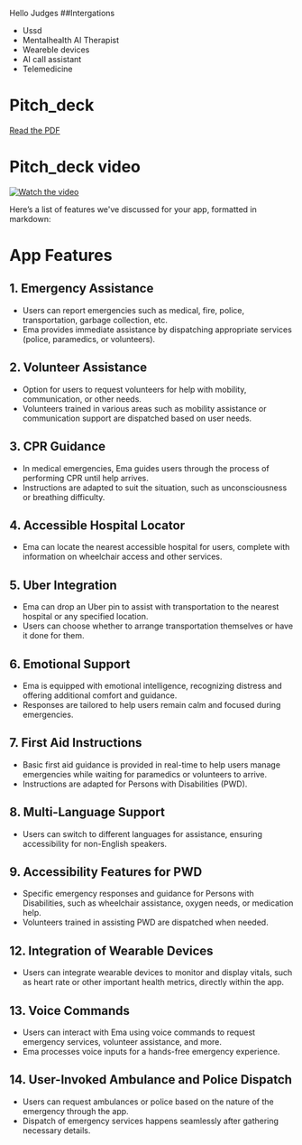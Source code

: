 Hello Judges 
##Intergations 
- Ussd 
- MentaIheaIth AI Therapist
- WearebIe devices
- AI caII assistant
- TeIemedicine 

# Pitch_deck
[Read the PDF](https://github.com/user-attachments/files/17441074/Usaidizi.AI.pdf)


# Pitch_deck video

[![Watch the video](https://img.youtube.com/vi/XhrqS5LGlyE/hqdefault.jpg)](https://youtu.be/XhrqS5LGlyE)




Here’s a list of features we've discussed for your app, formatted in markdown:

# App Features

## 1. Emergency Assistance
- Users can report emergencies such as medical, fire, police, transportation, garbage collection, etc.
- Ema provides immediate assistance by dispatching appropriate services (police, paramedics, or volunteers).

## 2. Volunteer Assistance
- Option for users to request volunteers for help with mobility, communication, or other needs.
- Volunteers trained in various areas such as mobility assistance or communication support are dispatched based on user needs.

## 3. CPR Guidance
- In medical emergencies, Ema guides users through the process of performing CPR until help arrives.
- Instructions are adapted to suit the situation, such as unconsciousness or breathing difficulty.

## 4. Accessible Hospital Locator
- Ema can locate the nearest accessible hospital for users, complete with information on wheelchair access and other services.
  
## 5. Uber Integration
- Ema can drop an Uber pin to assist with transportation to the nearest hospital or any specified location.
- Users can choose whether to arrange transportation themselves or have it done for them.

## 6. Emotional Support
- Ema is equipped with emotional intelligence, recognizing distress and offering additional comfort and guidance.
- Responses are tailored to help users remain calm and focused during emergencies.

## 7. First Aid Instructions
- Basic first aid guidance is provided in real-time to help users manage emergencies while waiting for paramedics or volunteers to arrive.
- Instructions are adapted for Persons with Disabilities (PWD).

## 8. Multi-Language Support
- Users can switch to different languages for assistance, ensuring accessibility for non-English speakers.

## 9. Accessibility Features for PWD
- Specific emergency responses and guidance for Persons with Disabilities, such as wheelchair assistance, oxygen needs, or medication help.
- Volunteers trained in assisting PWD are dispatched when needed.



## 12. Integration of Wearable Devices
- Users can integrate wearable devices to monitor and display vitals, such as heart rate or other important health metrics, directly within the app.

## 13. Voice Commands
- Users can interact with Ema using voice commands to request emergency services, volunteer assistance, and more.
- Ema processes voice inputs for a hands-free emergency experience.

## 14. User-Invoked Ambulance and Police Dispatch
- Users can request ambulances or police based on the nature of the emergency through the app.
- Dispatch of emergency services happens seamlessly after gathering necessary details.




